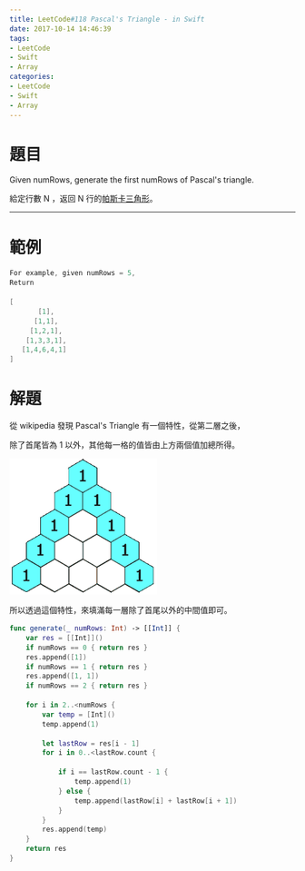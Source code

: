 ```yaml
---
title: LeetCode#118 Pascal's Triangle - in Swift
date: 2017-10-14 14:46:39
tags:
- LeetCode
- Swift
- Array
categories:
- LeetCode
- Swift
- Array
---
```


# 題目
Given numRows, generate the first numRows of Pascal's triangle.

給定行數 N ，返回 N 行的[帕斯卡三角形](https://zh.wikipedia.org/wiki/%E6%9D%A8%E8%BE%89%E4%B8%89%E8%A7%92%E5%BD%A2)。

---

# 範例

``` swift
For example, given numRows = 5,
Return

[
       [1],
      [1,1],
     [1,2,1],
    [1,3,3,1],
   [1,4,6,4,1]
]
```

# 解題

從 wikipedia 發現 Pascal's Triangle 有一個特性，從第二層之後，

除了首尾皆為 1 以外，其他每一格的值皆由上方兩個值加總所得。

![](../images/leetcode-118/PascalTriangleAnimated2.gif)

所以透過這個特性，來填滿每一層除了首尾以外的中間值即可。

``` swift
func generate(_ numRows: Int) -> [[Int]] {
    var res = [[Int]]()
    if numRows == 0 { return res }
    res.append([1])
    if numRows == 1 { return res }
    res.append([1, 1])
    if numRows == 2 { return res }
    
    for i in 2..<numRows {
        var temp = [Int]()
        temp.append(1)
        
        let lastRow = res[i - 1]
        for i in 0..<lastRow.count {

            if i == lastRow.count - 1 {
                temp.append(1)
            } else {
                temp.append(lastRow[i] + lastRow[i + 1])
            }
        }
        res.append(temp)
    }
    return res
}
```